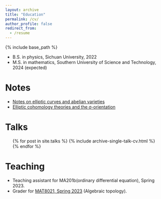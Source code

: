```yaml
---
layout: archive
title: "Education"
permalink: /cv/
author_profile: false
redirect_from:
  - /resume
---
```


{% include base_path %}

* B.S. in physics, Sichuan University, 2022
* M.S. in mathematics, Southern University of Science and Technology, 2024 (expected)

Notes
======
* [Notes on elliptic curves and abelian varieties](https://552jc.github.io/ljc552.github.io//publications/files/Ellabvar.pdf)
* [Elliptic cohomology theories and the σ-orientation](https://552jc.github.io/ljc552.github.io//publications/files/sigmaorientation.pdf)
  
Talks
======
  <ul>{% for post in site.talks %}
    {% include archive-single-talk-cv.html %}
  {% endfor %}</ul>
  
Teaching
======
* Teaching assistant for MA201b(ordinary differential equation), Spring 2023.
* Grader for [MAT8021, Spring 2023](https://yifeizhu.github.io/8021/2023/) (Algebraic topology).
